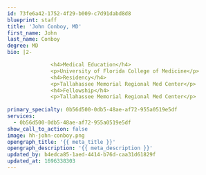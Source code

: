 ```yaml
---
id: 73fe6a42-1752-4f29-b009-c7d91dabd8d8
blueprint: staff
title: 'John Conboy, MD'
first_name: John
last_name: Conboy
degree: MD
bio: |2-

              <h4>Medical Education</h4>
              <p>University of Florida College of Medicine</p>
              <h4>Residency</h4>
              <p>Tallahassee Memorial Regional Med Center</p>
              <h4>Fellowship</h4>
              <p>Tallahassee Memorial Regional Med Center</p>
          
primary_specialty: 0b56d500-0db5-48ae-af72-955a0519e5df
services:
  - 0b56d500-0db5-48ae-af72-955a0519e5df
show_call_to_action: false
image: hh-john-conboy.png
opengraph_title: '{{ meta_title }}'
opengraph_description: '{{ meta_description }}'
updated_by: b4edca85-1aed-4414-b76d-caa31d61829f
updated_at: 1696338303
---
```


